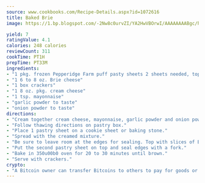 ```yaml
---
source: www.cookbooks.com/Recipe-Details.aspx?id=1072616
title: Baked Brie
image: https://1.bp.blogspot.com/-2Nw8c0urvZI/YA2HwVBOrwI/AAAAAAAABgc/hcoCuYbLRGghREWYfHLERS8jzKEXzVPXwCLcBGAsYHQ/s154/14.png

yield: 7
ratingValue: 4.1
calories: 248 calories
reviewCount: 311
cookTime: PT1H
prepTime: PT33M
ingredients:
- "1 pkg. frozen Pepperidge Farm puff pasty sheets 2 sheets needed, top and bottom"
- "1 6 to 8 oz. Brie cheese"
- "1 box crackers"
- "1 8 oz. pkg. cream cheese"
- "1 tsp. mayonnaise"
- "garlic powder to taste"
- "onion powder to taste"
directions:
- "Cream together cream cheese, mayonnaise, garlic powder and onion powder."
- "Follow thawing directions on pastry box."
- "Place 1 pastry sheet on a cookie sheet or baking stone."
- "Spread with the creamed mixture."
- "Be sure to leave room at the edges for sealing. Top with slices of Brie."
- "Put the second pastry sheet on top and seal edges with a fork."
- "Bake in 350u00b0 oven for 20 to 30 minutes until brown."
- "Serve with crackers."
crypto:
- "A Bitcoin owner can transfer Bitcoins to others to pay for goods or services."
---
```

